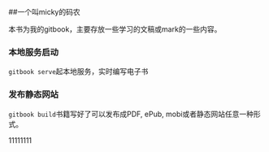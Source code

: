 ##一个叫micky的码农

本书为我的gitbook，主要存放一些学习的文稿或mark的一些内容。


### 本地服务启动
`gitbook serve`起本地服务，实时编写电子书

### 发布静态网站
`gitbook build`书籍写好了可以发布成PDF, ePub, mobi或者静态网站任意一种形式。


11111111

